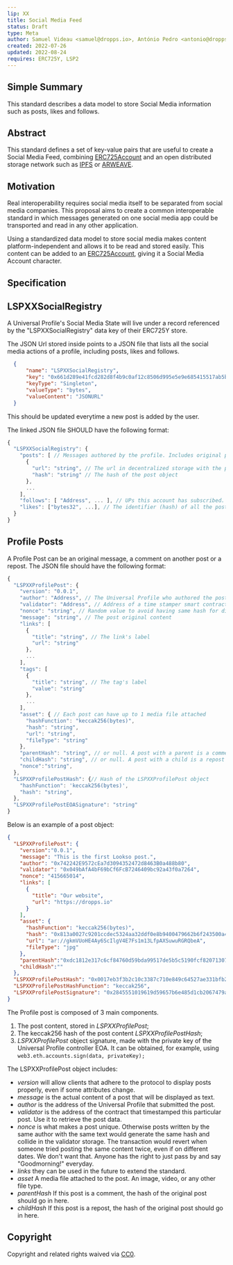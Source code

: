 ```yaml
---
lip: XX
title: Social Media Feed
status: Draft
type: Meta
author: Samuel Videau <samuel@dropps.io>, António Pedro <antonio@dropps.io>
created: 2022-07-26
updated: 2022-08-24
requires: ERC725Y, LSP2
---
```


## Simple Summary

This standard describes a data model to store Social Media information such as posts, likes and follows. 

## Abstract

This standard defines a set of key-value pairs that are useful to create a Social Media Feed, combining [ERC725Account](https://github.com/lukso-network/LIPs/blob/main/LSPs/LSP-0-ERC725Account.md) and an open distributed storage network such as [IPFS](https://ipfs.tech/) or [ARWEAVE](https://arweave.org).

## Motivation

Real interoperability requires social media itself to be separated from social media companies. This proposal aims to create a common interoperable standard in which messages generated on one social media app could be transported and read in any other application.

Using a standardized data model to store social media makes content platform-independent and allows it to be read and stored easily. This content can be added to an [ERC725Account](https://github.com/lukso-network/LIPs/blob/main/LSPs/LSP-0-ERC725Account.md), giving it a Social Media Account character.

## Specification

## LSPXXSocialRegistry

A Universal Profile's Social Media State will live under a record referenced by the "LSPXXSocialRegistry" data key of their ERC725Y store.

The JSON Url stored inside points to a JSON file that lists all the social media actions of a profile, including posts, likes and follows.

```json
  {
      "name": "LSPXXSocialRegistry",
      "key": "0x661d289e41fcd282d8f4b9c0af12c8506d995e5e9e685415517ab5bc8b908247",
      "keyType": "Singleton",
      "valueType": "bytes",
      "valueContent": "JSONURL"
  }
```

This should be updated everytime a new post is added by the user.

The linked JSON file SHOULD have the following format:

```js
{
  "LSPXXSocialRegistry": {
    "posts": [ // Messages authored by the profile. Includes original posts, comments and reposts.
      {
        "url": "string", // The url in decentralized storage with the post content and metadata
        "hash": "string" // The hash of the post object
      },
      ...
    ],
    "follows": [ "Address", ... ], // UPs this account has subscribed.  Will compose the account's feed.
    "likes": ["bytes32", ...], // The identifier (hash) of all the posts this account has liked
  }
}
```

## Profile Posts

A Profile Post can be an original message, a comment on another post or a repost. The JSON file should have the following format:

```js
{
  "LSPXXProfilePost": {
    "version": "0.0.1",
    "author": "Address", // The Universal Profile who authored the post
    "validator": "Address", // Address of a time stamper smart contract which will certify the post date
    "nonce": "string", // Random value to avoid having same hash for different posts
    "message": "string", // The post original content
    "links": [
      {
        "title": "string", // The link's label
        "url": "string"
      },
      ...
    ],
    "tags": [
      {
        "title": "string", // The tag's label
        "value": "string"
      },
      ...
    ],
    "asset": { // Each post can have up to 1 media file attached
      "hashFunction": "keccak256(bytes)",
      "hash": "string",
      "url": "string", 
      "fileType": "string"
    },
    "parentHash": "string", // or null. A post with a parent is a comment
    "childHash": "string", // or null. A post with a child is a repost
    "nonce":"string",
  },
  "LSPXXProfilePostHash": {// Hash of the LSPXXProfilePost object
    "hashFunction": 'keccak256(bytes)',
    "hash": "string",
  }, 
  "LSPXXProfilePostEOASignature": "string"
}
```
Below is an example of a post object:

```JSON
{
  "LSPXXProfilePost": {
    "version":"0.0.1",
    "message": "This is the first Lookso post.",
    "author": "0x742242E9572cEa7d3094352472d8463B0a488b80",
    "validator": "0x049bAfA4bF69bCf6FcB7246409bc92a43f0a7264",
    "nonce": "415665014",
    "links": [
      {
        "title": "Our website",
        "url": "https://dropps.io"
      }
    ],
    "asset": {
      "hashFunction": "keccak256(bytes)",
      "hash": "0x813a0027c9201ccdec5324aa32ddf0e8b9400479662b6f243500a42f2f85d2eb",
      "url": "ar://gkmVUoHE4Ay6ScIlgV4E7Fs1m13LfpAXSuwuRGRQbeA",
      "fileType": "jpg"
    },
    "parentHash":"0xdc1812e317c6cf84760d59bda99517de5b5c5190fcf820713075430337805340",
    "childHash":""
  },
  "LSPXXProfilePostHash": "0x0017eb3f3b2c10c3387c710e849c64527ae331bfb2d42fb70fbe95588ff5d6cd",
  "LSPXXProfilePostHashFunction": "keccak256",
  "LSPXXProfilePostSignature": "0x2845551019619d59657b6e485d1cb2067479a5bc364270030d7c4143b4cc0ee5279432bee8425f17d091f067e6b8f987390900b1fd82bef52fcb4c8b2b06ab901b"
}
```

The Profile post is composed of 3 main components.

1. The post content, stored in _LSPXXProfilePost_; 
2. The keccak256 hash of the post content _LSPXXProfilePostHash_; 
3. _LSPXXProfilePost_ object signature, made with the private key of the Universal Profile controller EOA. It can be obtained, for example, using `web3.eth.accounts.sign(data, privateKey);`

The LSPXXProfilePost object includes: 

* _version_ will allow clients that adhere to the protocol to display posts properly, even if some attributes change. 
* _message_ is the actual content of a post that will be displayed as text.
* _author_ is the address of the Universal Profile that submitted the post.
* _validator_ is the address of the contract that timestamped this particular post. Use it to retrieve the post data.
* _nonce_ is what makes a post unique. Otherwise posts written by the same author with the same text would generate the same hash and collide in the validator storage. The transaction would revert when someone tried posting the same content twice, even if on different dates. We don't want that. Anyone has the right to just pass by and say "Goodmorning!" everyday.
* _links_ they can be used in the future to extend the standard.
* _asset_ A media file attached to the post. An image, video, or any other file type.
* _parentHash_ If this post is a comment, the hash of the original post should go in here.
* _childHash_ If this post is a repost, the hash of the original post should go in here. 

## Copyright

Copyright and related rights waived via [CC0](https://creativecommons.org/publicdomain/zero/1.0/).
